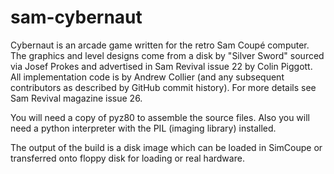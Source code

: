 # sam-cybernaut

Cybernaut is an arcade game written for the retro Sam Coupé computer. The graphics and level designs come from a disk by "Silver Sword" sourced via Josef Prokes and advertised in Sam Revival issue 22 by Colin Piggott. All implementation code is by Andrew Collier (and any subsequent contributors as described by GitHub commit history). For more details see Sam Revival magazine issue 26.

You will need a copy of pyz80 to assemble the source files. Also you will need a python interpreter with the PIL (imaging library) installed.

The output of the build is a disk image which can be loaded in SimCoupe or transferred onto floppy disk for loading or real hardware.
